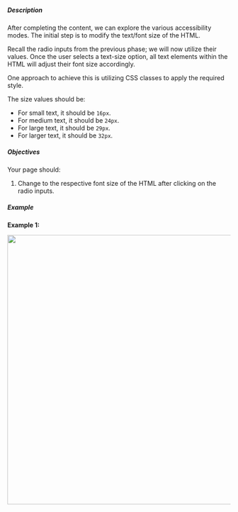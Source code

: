 <div class="step-text">
<h5 id="description">Description</h5>
<p>After completing the content, we can explore the various accessibility modes. The initial step is to modify the text/font size of the HTML. </p>
<p>Recall the radio inputs from the previous phase; we will now utilize their values. Once the user selects a text-size option, all text elements within the HTML will adjust their font size accordingly. </p>
<p>One approach to achieve this is utilizing CSS classes to apply the required style.</p>
<p>The size values should be: </p>
<ul>
<li>For small text, it should be <code class="java">16px</code>. </li>
<li>For medium text, it should be <code class="java">24px</code>.</li>
<li>For large text, it should be <code class="java">29px</code>.</li>
<li>For larger text, it should be <code class="java">32px</code>.</li>
</ul>
<h5 id="objectives">Objectives</h5>
<p>Your page should:</p>
<ol>
<li>
<p>Change to the respective font size of the HTML after clicking on the radio inputs.</p>
</li>
</ol>
<h5 id="example">Example</h5>
<p><strong>Example 1:</strong></p>
<p><picture><img alt="" height="608" name="eg3.gif" src="https://ucarecdn.com/1479221b-7f4e-47c3-8581-5a71638279bf/" width="1080"/></picture></p>
</div>